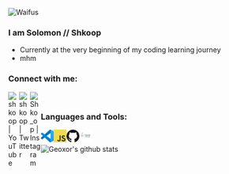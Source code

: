 ![Waifus](https://count.getloli.com/get/@shko-op?theme=rule34)

### I am Solomon // Shkoop
  
- Currently at the very beginning of my coding learning journey
- mhm

### Connect with me:

[<img align="left" alt="shkoop | YouTube" width="22px" src="https://cdn.jsdelivr.net/npm/simple-icons@v3/icons/youtube.svg" />][youtube]
[<img align="left" alt="shkoop | Twitter" width="22px" src="https://cdn.jsdelivr.net/npm/simple-icons@v3/icons/twitter.svg" />][twitter]
[<img align="left" alt="Shko_op | Instagram" width="22px" src="https://cdn.jsdelivr.net/npm/simple-icons@v3/icons/instagram.svg" />][instagram]

<br />

### Languages and Tools:

<img align="left" alt="Visual Studio Code" width="26px" src="https://raw.githubusercontent.com/github/explore/80688e429a7d4ef2fca1e82350fe8e3517d3494d/topics/visual-studio-code/visual-studio-code.png" />
<img align="left" alt="JavaScript" width="26px" src="https://raw.githubusercontent.com/github/explore/80688e429a7d4ef2fca1e82350fe8e3517d3494d/topics/javascript/javascript.png" />
<img align="left" alt="GitHub" width="26px" src="https://raw.githubusercontent.com/github/explore/78df643247d429f6cc873026c0622819ad797942/topics/github/github.png" />
<img align="left" alt="Java" width="26px" src="https://raw.githubusercontent.com/github/explore/80688e429a7d4ef2fca1e82350fe8e3517d3494d/topics/java/java.png" />

<br />

[youtube]: https://www.youtube.com/channel/UCZkqZgGH2-K2uMdr6NCZ28g
[twitter]: https://twitter.com/shkoop
[instagram]: https://www.instagram.com/Shko_op/


![Geoxor's github stats](https://github-readme-stats.vercel.app/api?username=Geoxor&count_private=true&show_icons=true&include_all_commits=true&hide_border=true&count_private=true&theme=radical&bg_color=00000000)
